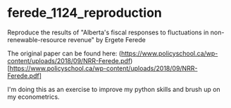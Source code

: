 # ferede_1124_reproduction
Reproduce the results of "Alberta's fiscal responses to fluctuations in non-renewable-resource revenue" by Ergete Ferede

The original paper can be found here:
(https://www.policyschool.ca/wp-content/uploads/2018/09/NRR-Ferede.pdf)[https://www.policyschool.ca/wp-content/uploads/2018/09/NRR-Ferede.pdf]

I'm doing this as an exercise to improve my python skills and brush up on my econometrics.


